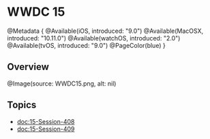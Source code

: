 # WWDC 15

@Metadata {
    @Available(iOS, introduced: "9.0")
    @Available(MacOSX, introduced: "10.11.0")
    @Available(watchOS, introduced: "2.0")
    @Available(tvOS, introduced: "9.0")
    @PageColor(blue)
}

## Overview
@Image(source: WWDC15.png, alt: nil)

## Topics
- <doc:15-Session-408>
- <doc:15-Session-409>


